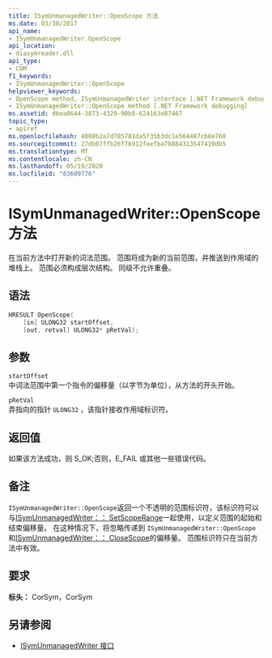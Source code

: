 ```yaml
---
title: ISymUnmanagedWriter::OpenScope 方法
ms.date: 03/30/2017
api_name:
- ISymUnmanagedWriter.OpenScope
api_location:
- diasymreader.dll
api_type:
- COM
f1_keywords:
- ISymUnmanagedWriter::OpenScope
helpviewer_keywords:
- OpenScope method, ISymUnmanagedWriter interface [.NET Framework debugging]
- ISymUnmanagedWriter::OpenScope method [.NET Framework debugging]
ms.assetid: dbea0644-3873-4329-90b8-624163e87467
topic_type:
- apiref
ms.openlocfilehash: 4008b2a7d785781da5f35b3dc1e564487cb8e760
ms.sourcegitcommit: 27db07ffb26f76912feefba7b884313547410db5
ms.translationtype: MT
ms.contentlocale: zh-CN
ms.lasthandoff: 05/19/2020
ms.locfileid: "83609776"
---
```

# <a name="isymunmanagedwriteropenscope-method"></a>ISymUnmanagedWriter::OpenScope 方法
在当前方法中打开新的词法范围。 范围将成为新的当前范围，并推送到作用域的堆栈上。 范围必须构成层次结构。 同级不允许重叠。  
  
## <a name="syntax"></a>语法  
  
```cpp  
HRESULT OpenScope(  
    [in] ULONG32 startOffset,  
    [out, retval] ULONG32* pRetVal);  
```  
  
## <a name="parameters"></a>参数  
 `startOffset`  
 中词法范围中第一个指令的偏移量（以字节为单位），从方法的开头开始。  
  
 `pRetVal`  
 弄指向的指针 `ULONG32` ，该指针接收作用域标识符。  
  
## <a name="return-value"></a>返回值  
 如果该方法成功，则 S_OK;否则，E_FAIL 或其他一些错误代码。  
  
## <a name="remarks"></a>备注  
 `ISymUnmanagedWriter::OpenScope`返回一个不透明的范围标识符，该标识符可以与[ISymUnmanagedWriter：： SetScopeRange](../../../../docs/framework/unmanaged-api/diagnostics/isymunmanagedwriter-setscoperange-method.md)一起使用，以定义范围的起始和结束偏移量。 在这种情况下，将忽略传递到 `ISymUnmanagedWriter::OpenScope` 和[ISymUnmanagedWriter：： CloseScope](isymunmanagedwriter-closescope-method.md)的偏移量。 范围标识符只在当前方法中有效。  
  
## <a name="requirements"></a>要求  
 **标头：** CorSym，CorSym  
  
## <a name="see-also"></a>另请参阅

- [ISymUnmanagedWriter 接口](isymunmanagedwriter-interface.md)

